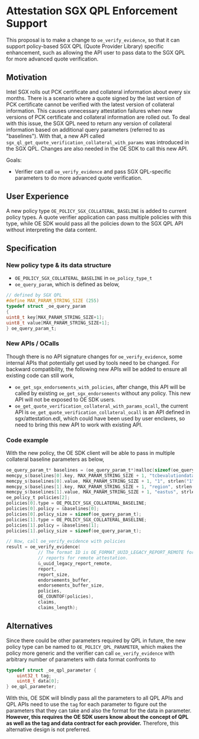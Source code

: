 Attestation SGX QPL Enforcement Support
====

This proposal is to make a change to `oe_verify_evidence`, so that it can support policy-based SGX QPL (Quote Provider Library) specific enhancement, such as allowing the API user to pass data to the SGX QPL for more advanced quote verification.

Motivation
----

Intel SGX rolls out PCK certificate and collateral information about every six months.
There is a scenario where a quote signed by the last version of PCK certificate cannot be verified with the latest version of collateral information.
This causes unnecessary attestation failures when new versions of PCK certificate and collateral information are rolled out.
To deal with this issue, the SGX QPL need to return any version of collateral information based on additional query parameters (referred to as "baselines").
With that, a new API called `sgx_ql_get_quote_verification_collateral_with_params` was introduced in the SGX QPL.
Changes are also needed in the OE SDK to call this new API.

Goals:
 - Verifier can call `oe_verify_evidence` and pass SGX QPL-specific parameters to do more advanced quote verification.

User Experience
----

A new policy type `OE_POLICY_SGX_COLLATERAL_BASELINE` is added to current policy types.
A quote verifier application can pass multiple policies with this type, while OE SDK would pass all the policies down to the SGX QPL API without interpreting the data content.

Specification
----

### New policy type & its data structure

- `OE_POLICY_SGX_COLLATERAL_BASELINE` in `oe_policy_type_t`
- `oe_query_param`, which is defined as below,
```C
// defined by SGX QPL
#define MAX_PARAM_STRING_SIZE (255)
typedef struct _oe_query_param
{
uint8_t key[MAX_PARAM_STRING_SIZE+1];
uint8_t value[MAX_PARAM_STRING_SIZE+1];
} oe_query_param_t;
```

### New APIs / OCalls

Though there is no API signature changes for `oe_verify_evidence`, some internal APIs that potentially get used by tools need to be changed.
For backward compatibility, the following new APIs will be added to ensure all existing code can still work,
- `oe_get_sgx_endorsements_with_policies`, after change, this API will be called by existing `oe_get_sgx_endorsements` without any policy.
This new API will not be exposed to OE SDK users.
- `oe_get_quote_verification_collateral_with_params_ocall`, the current API is `oe_get_quote_verification_collateral_ocall` is an API defined in sgx/attestation.edl, which could have been used by user enclaves, so need to bring this new API to work with existing API.

### Code example

With the new policy, the OE SDK client will be able to pass in multiple collateral baseline parameters as below,
```C
oe_query_param_t* baselines = (oe_query_param_t*)malloc(sizeof(oe_query_param_t) * 2);
memcpy_s(baselines[0].key, MAX_PARAM_STRING_SIZE + 1, "tcbevalutiondatanumber", strlen("tcbevalutiondatanumber") + 1);
memcpy_s(baselines[0].value, MAX_PARAM_STRING_SIZE + 1, "1", strlen("1") + 1);
memcpy_s(baselines[1].key, MAX_PARAM_STRING_SIZE + 1, "region", strlen("region") + 1);
memcpy_s(baselines[1].value, MAX_PARAM_STRING_SIZE + 1, "eastus", strlen("eastus") + 1);
oe_policy_t policies[2];
policies[0].type = OE_POLICY_SGX_COLLATERAL_BASELINE;
policies[0].policy = &baselines[0];
policies[0].policy_size = sizeof(oe_query_param_t);
policies[1].type = OE_POLICY_SGX_COLLATERAL_BASELINE;
policies[1].policy = &baselines[1];
policies[1].policy_size = sizeof(oe_query_param_t);

// Now, call oe_verify_evidence with policies
result = oe_verify_evidence(
            // The format ID is OE_FORMAT_UUID_LEGACY_REPORT_REMOTE for all OE
            // reports for remote attestation.
            &_uuid_legacy_report_remote,
            report,
            report_size,
            endorsements_buffer,
            endorsements_buffer_size,
            policies,
            OE_COUNTOF(policies),
            claims,
            claims_length);
```


Alternatives
----

Since there could be other parameters required by QPL in future, the new policy type can be named to `OE_POLICY_QPL_PARAMETER`, which makes the policy more generic and the verifier can call `oe_verify_evidence` with arbitrary number of parameters with data format confronts to
```C
typedef struct _oe_qpl_parameter {
    uint32_t tag;
    uint8_t data[0];
} oe_qpl_parameter;
```

With this, OE SDK will blindly pass all the parameters to all QPL APIs and QPL APIs need to use the `tag` for each parameter to figure out the parameters that they can take and also the format for the data in parameter.
**However, this requires the OE SDK users know about the concept of QPL as well as the tag and data contract for each provider.** Therefore, this alternative design is not preferred.